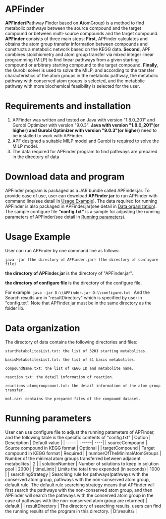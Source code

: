 # APFinder
**APFinder**(**P**athway **F**inder based on **A**tomGroup) is a method to find metabolic pathways between the source compound and the target compound or between multi-source compounds and the target compound. 
**APFinder** consists of three main steps: **First**, APFinder calculates and obtains the atom group transfer information between compounds and constructs a metabolic network based on the KEGG data. **Second**, APF combines stoichiometry and atom group transfer via mixed integer linear programming (MILP) to find linear pathways from a given starting compound or arbitrary starting compound to the target compound. **Finally**, the Gurobi solver is used to solve the MILP, and according to the transfer characteristics of the atom groups in the metabolic pathway, the metabolic pathway with conserved atom groups is selected, and the metabolic pathway with more biochemical feasibility is selected for the user.

# Requirements and installation
1. APFinder was written and tested on Java with version "1.8.0_201" and Gurobi Optimizer with version "9.0.3". **Java with version "1.8.0_201"(or higher) and Gurobi Optimizer with version "9.0.3"(or higher)** need to be installed to work with APFinder.
2. APF designed a suitable MILP model and Gurobi is required to solve the MILP model. 
3. The data required for APFinder program to find pathways are prepared in the directory of data

# Download data and program
APFinder program is packaged as a JAR bundle called APFinder.jar. To provide ease of use, user can download **APFinder.jar** to run APFinder with command line(see detail in <a  href="#1">Usage Example</a>). 
The data required for running APFinder is also packaged in APFinder.jar(see detail in <a  href="#2">Data organization</a>). The sample configure file **"config.txt"** is a sample for adjusting the running parameters of APFinder(see detail in <a  href="#3">Running parameters</a>).

# Usage Example
<a name="1">User can run APFinder by one command line as follows:</a>

```java -jar (the directory of APFinder.jar) (the directory of configure file) ```

**the directory of APFinder.jar** is the directory of "APFinder.jar".

**the directory of configure file** is the directory of the configure file.

For example: ```java -jar D:\\APFinder.jar D:\\configure.txt ```
And the Search results are in "resultDirectory" which is specified by user in "config.txt". Note that APFinder.jar must be in the same directory as the folder lib.

# Data organization

<a name="2">The directory of data contains the following directories and files:</a>

```
startMetabolitesList.txt: the list of 3201 starting metabolites.

basisMetabolitesList.txt: the list of 51 basis metabolites.

compoundName.txt: the list of KEGG ID and metabolite name.

reaction.txt: the detail information of reaction.

reactions-atomgroupcount.txt: the detail information of the atom group transfer.

mol.rar: contains the prepared files of the compound dataset.
```

# Running parameters
<a name="3">User can use configure file to adjust the running patameters of APFinder, and the following table is the specific contents of "config.txt"</a>
| Option | Description | Default value |
| -----  | ------| ----|
| sourceCompound | Source compound in KEGG format | Optional |
| targetCompound | Target compound in KEGG format | Required |
| numberOfTheMinimalAtomGroups | Number of the minimal atom groups transferred between adjacent metabolites | 2 |
| solutionNumber | Number of solutions to keep in solution pool | 2000 | 
| timeLimit | Limits the total time expended (in seconds) | 1000 |
| searchingStrategy | Searching rule for pathways(pathways with the conserved atom group, pathways with the non-conserved atom group, default rule. The default rule searching strategy means that APFinder will first search the pathways with the non-conserved atom group, and then APFinder will search the pathways with the conserved atom group in the case of pathways with the non-conserved atom group are returned) | default |
| resultDirectory | The directory of searching results, users can find the running results of the program in this directory. | D:\\results\\ |





